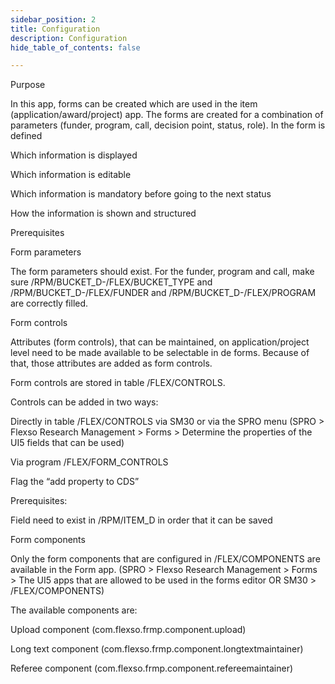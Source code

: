 ```yaml
---
sidebar_position: 2
title: Configuration
description: Configuration
hide_table_of_contents: false

---
```


Purpose 

In this app, forms can be created which are used in the item (application/award/project) app. The forms are created for a combination of parameters (funder, program, call, decision point, status, role). In the form is defined 

Which information is displayed 

Which information is editable 

Which information is mandatory before going to the next status 

How the information is shown and structured 

Prerequisites 

Form parameters 

The form parameters should exist. For the funder, program and call, make sure /RPM/BUCKET_D-/FLEX/BUCKET_TYPE and /RPM/BUCKET_D-/FLEX/FUNDER and /RPM/BUCKET_D-/FLEX/PROGRAM are correctly filled. 

Form controls 

Attributes (form controls), that can be maintained, on application/project level need to be made available to be selectable in de forms. Because of that, those attributes are added as form controls. 

Form controls are stored in table /FLEX/CONTROLS. 

Controls can be added in two ways: 

Directly in table /FLEX/CONTROLS via SM30 or via the SPRO menu (SPRO > Flexso Research Management > Forms > Determine the properties of the UI5 fields that can be used) 

Via program /FLEX/FORM_CONTROLS 

Flag the “add property to CDS” 

Prerequisites: 

Field need to exist in /RPM/ITEM_D in order that it can be saved 

Form components 

Only the form components that are configured in /FLEX/COMPONENTS are available in the Form app. (SPRO > Flexso Research Management > Forms > The UI5 apps that are allowed to be used in the forms editor OR SM30 > /FLEX/COMPONENTS) 

The available components are: 

Upload component (com.flexso.frmp.component.upload) 

Long text component (com.flexso.frmp.component.longtextmaintainer) 

Referee component (com.flexso.frmp.component.refereemaintainer) 
